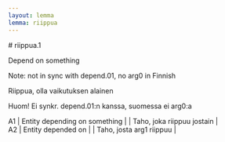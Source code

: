 ```yaml
---
layout: lemma
lemma: riippua
---
```


<div class="sense">
# <span class="sensename">riippua.1</span>

<span class="description">Depend on something</span>

Note: not in sync with depend.01, no arg0 in Finnish

<span class="description">Riippua, olla vaikutuksen alainen</span>

Huom! Ei synkr. depend.01:n kanssa, suomessa ei arg0:a

A1 | Entity depending on something |   | Taho, joka riippuu jostain |  
A2 | Entity depended on |   | Taho, josta arg1 riippuu |  

</div>


